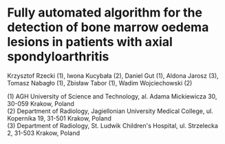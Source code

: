 # Fully automated algorithm for the detection of bone marrow oedema lesions in patients with axial spondyloarthritis

Krzysztof Rzecki (1),
Iwona Kucybała (2),
Daniel Gut (1),
Aldona Jarosz (3),
Tomasz Nabagło (1),
Zbisław Tabor (1),
Wadim Wojciechowski (2)

(1) AGH University of Science and Technology, al. Adama Mickiewicza 30, 30-059 Krakow, Poland \
(2) Department of Radiology, Jagiellonian University Medical College, ul. Kopernika 19, 31-501 Krakow, Poland \
(3) Department of Radiology, St. Ludwik Children's Hospital, ul. Strzelecka 2, 31-503 Krakow, Poland
